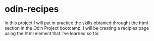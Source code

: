 # odin-recipes
In this project I will put in practice the skills obtanied throught the html section in the Odin Project bootcamp, I will be creating a recipies page using the html element that I've learned so far.